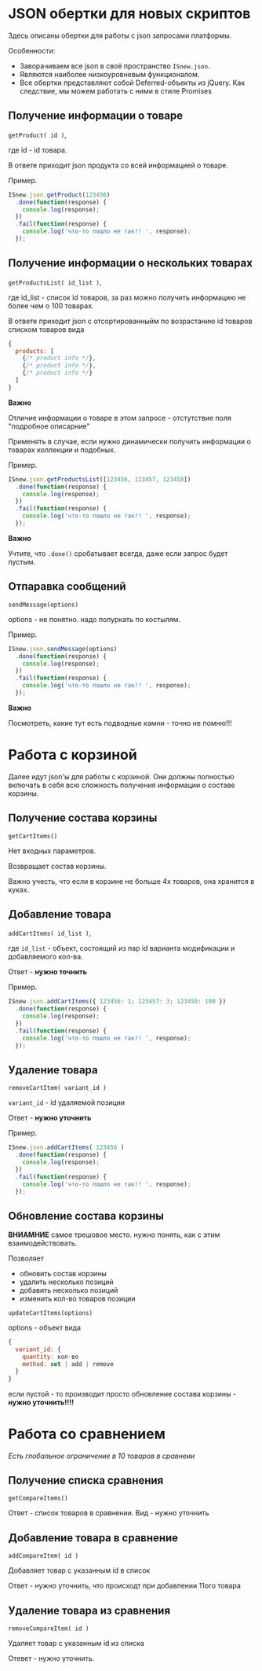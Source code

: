 # JSON обертки для новых скриптов

Здесь описаны обертки для работы с json запросами платформы.

Особенности:
* Заворачиваем все json в своё пространство `ISnew.json`.
* Являются наиболее низкоуровневым функционалом.
* Все обертки представляют собой Deferred-объекты из jQuery. Как следствие, мы можем работать с ними в стиле Promises

## Получение информации о товаре

`getProduct( id )`,

где id - id товара.

В ответе приходит json продукта со всей информацией о товаре.

Пример.
````javascript
ISnew.json.getProduct(123456)
  .done(function(response) {
    console.log(response);
  })
  .fail(function(response) {
    console.log('что-то пошло не так!! ', response);
  });
````

## Получение информации о нескольких товарах

`getProductsList( id_list )`,

где id_list - список id товаров, за раз можно получить информацию не более чем о 100 товарах.

В ответе приходит json с отсортированныйм по возрастанию id товаров списком товаров вида
````javascript
{
  products: [
    {/* product info */},
    {/* product info */},
    {/* product info */}
  ]
}
````

**Важно**

Отличие информации о товаре в этом запросе - отстутствие поля "подробное описарние"

Применять в случае, если нужно динамически получить информации о товарах коллекции и подобных.

Пример.
````javascript
ISnew.json.getProductsList([123456, 123457, 123458])
  .done(function(response) {
    console.log(response);
  })
  .fail(function(response) {
    console.log('что-то пошло не так!! ', response);
  });
````

**Важно**

Учтите, что `.done()` сробатывает всегда, даже если запрос будет пустым.

## Отпаравка сообщений

`sendMessage(options)`

options - не понятно. надо полуркать по костылям.

Пример.
````javascript
ISnew.json.sendMessage(options)
  .done(function(response) {
    console.log(response);
  })
  .fail(function(response) {
    console.log('что-то пошло не так!! ', response);
  });
````

**Важно**

Посмотреть, какие тут есть подводные камни - точно не помню!!!

# Работа с корзиной

Далее идут json'ы для работы с корзиной. Они должны полностью включать в себя всю сложность получения информации о составе корзины.

## Получение состава корзины

`getCartItems()`

Нет входных параметров.

Возвращает состав корзины.

Важно учесть, что если в корзине не больше 4х товаров, она хранится в куках.

## Добавление товара

`addCartItems( id_list )`,

где `id_list` - объект, состоящий из пар id варианта модификации и добавляемого кол-ва.

Ответ - **нужно точнить**

Пример.
````javascript
ISnew.json.addCartItems({ 123456: 1; 123457: 3; 123450: 100 })
  .done(function(response) {
    console.log(response);
  })
  .fail(function(response) {
    console.log('что-то пошло не так!! ', response);
  });
````

## Удаление товара

`removeCartItem( variant_id )`

`variant_id` - id удаляемой позиции

Ответ - **нужно уточнить**

Пример.
````javascript
ISnew.json.addCartItems( 123456 )
  .done(function(response) {
    console.log(response);
  })
  .fail(function(response) {
    console.log('что-то пошло не так!! ', response);
  });
````

## Обновление состава корзины

**ВНИАМНИЕ** самое трешовое место. нужно понять, как с этим взаимодействовать.

Позволяет
* обновить состав корзины
* удалить несколько позиций
* добавить несколько позиций
* изменить кол-во товаров позиции

`updateCartItems(options)`

options - объект вида

````javascript
{
  variant_id: {
    quantity: кол-во
    method: set | add | remove
  }
}
````

если пустой - то производит просто обновление состава корзины - **нужно уточнить!!!!**

# Работа со сравнением

*Есть глобальное ограничение в 10 товаров в сравнеии*

## Получение списка сравнения

`getCompareItems()`

Ответ - список товаров в сравнении. Вид - нужно уточнить

## Добавление товара в сравнение

`addCompareItem( id )`

Добавляет товар с указанным id в список

Ответ - нужно уточнить, что происходт при добавлении 11ого товара

## Удаление товара из сравнения

`removeCompareItem( id )`

Удаляет товар с указанным id из списка

Отевет - нужно уточнить.